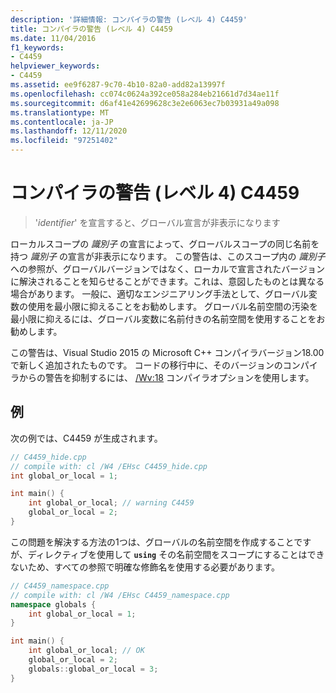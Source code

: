 ```yaml
---
description: '詳細情報: コンパイラの警告 (レベル 4) C4459'
title: コンパイラの警告 (レベル 4) C4459
ms.date: 11/04/2016
f1_keywords:
- C4459
helpviewer_keywords:
- C4459
ms.assetid: ee9f6287-9c70-4b10-82a0-add82a13997f
ms.openlocfilehash: cc074c0624a392ce058a284eb21661d7d34ae11f
ms.sourcegitcommit: d6af41e42699628c3e2e6063ec7b03931a49a098
ms.translationtype: MT
ms.contentlocale: ja-JP
ms.lasthandoff: 12/11/2020
ms.locfileid: "97251402"
---
```

# <a name="compiler-warning-level-4-c4459"></a>コンパイラの警告 (レベル 4) C4459

> '*identifier*' を宣言すると、グローバル宣言が非表示になります

ローカルスコープの *識別子* の宣言によって、グローバルスコープの同じ名前を持つ *識別子* の宣言が非表示になります。 この警告は、このスコープ内の *識別子* への参照が、グローバルバージョンではなく、ローカルで宣言されたバージョンに解決されることを知らせることができます。これは、意図したものとは異なる場合があります。 一般に、適切なエンジニアリング手法として、グローバル変数の使用を最小限に抑えることをお勧めします。 グローバル名前空間の汚染を最小限に抑えるには、グローバル変数に名前付きの名前空間を使用することをお勧めします。

この警告は、Visual Studio 2015 の Microsoft C++ コンパイラバージョン18.00 で新しく追加されたものです。 コードの移行中に、そのバージョンのコンパイラからの警告を抑制するには、 [/Wv:18](../../build/reference/compiler-option-warning-level.md) コンパイラオプションを使用します。

## <a name="example"></a>例

次の例では、C4459 が生成されます。

```cpp
// C4459_hide.cpp
// compile with: cl /W4 /EHsc C4459_hide.cpp
int global_or_local = 1;

int main() {
    int global_or_local; // warning C4459
    global_or_local = 2;
}
```

この問題を解決する方法の1つは、グローバルの名前空間を作成することですが、ディレクティブを使用して **`using`** その名前空間をスコープにすることはできないため、すべての参照で明確な修飾名を使用する必要があります。

```cpp
// C4459_namespace.cpp
// compile with: cl /W4 /EHsc C4459_namespace.cpp
namespace globals {
    int global_or_local = 1;
}

int main() {
    int global_or_local; // OK
    global_or_local = 2;
    globals::global_or_local = 3;
}
```
